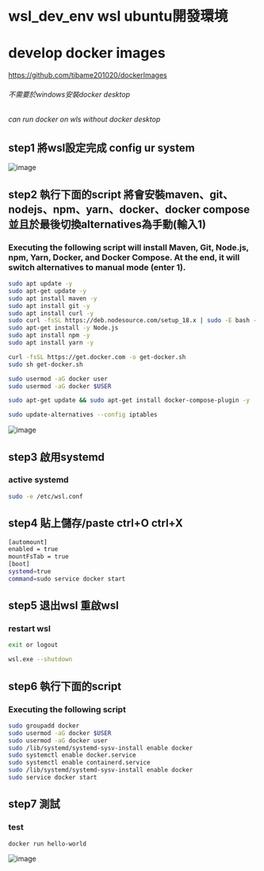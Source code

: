 # wsl_dev_env wsl ubuntu開發環境

# develop docker images
https://github.com/tibame201020/dockerImages

###### 不需要於windows安裝docker desktop
###### can run docker on wls without docker desktop

## step1 將wsl設定完成 config ur system

![image](https://user-images.githubusercontent.com/78014702/227117027-ec4179e2-12dc-4d59-84e9-4c738aeaa3a1.png)


## step2 執行下面的script 將會安裝maven、git、nodejs、npm、yarn、docker、docker compose 並且於最後切換alternatives為手動(輸入1)
### Executing the following script will install Maven, Git, Node.js, npm, Yarn, Docker, and Docker Compose. At the end, it will switch alternatives to manual mode (enter 1).

```bash
sudo apt update -y
sudo apt-get update -y
sudo apt install maven -y
sudo apt install git -y
sudo apt install curl -y
sudo curl -fsSL https://deb.nodesource.com/setup_18.x | sudo -E bash -
sudo apt-get install -y Node.js
sudo apt install npm -y
sudo apt install yarn -y

curl -fsSL https://get.docker.com -o get-docker.sh
sudo sh get-docker.sh

sudo usermod -aG docker user
sudo usermod -aG docker $USER

sudo apt-get update && sudo apt-get install docker-compose-plugin -y

sudo update-alternatives --config iptables

```
![image](https://user-images.githubusercontent.com/78014702/227119171-db253795-0355-4cb6-a03c-2087adf7df02.png)

## step3 啟用systemd
### active systemd
```bash
sudo -e /etc/wsl.conf
```
## step4 貼上儲存/paste ctrl+O ctrl+X

```bash
[automount]
enabled = true
mountFsTab = true
[boot]
systemd=true
command=sudo service docker start
```
## step5 退出wsl 重啟wsl 
### restart wsl
```bash
exit or logout
```
```bash
wsl.exe --shutdown
```
## step6 執行下面的script
### Executing the following script
```bash
sudo groupadd docker
sudo usermod -aG docker $USER
sudo usermod -aG docker user
sudo /lib/systemd/systemd-sysv-install enable docker
sudo systemctl enable docker.service
sudo systemctl enable containerd.service
sudo /lib/systemd/systemd-sysv-install enable docker
sudo service docker start
```
## step7 測試
### test
```bash
docker run hello-world
```
![image](https://user-images.githubusercontent.com/78014702/227119127-4b5083ee-0155-4db9-9829-0532b449d13f.png)


